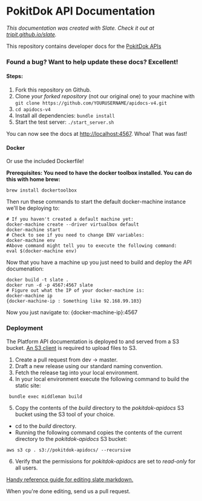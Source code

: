 PokitDok API Documentation
==========================

*This documentation was created with Slate. Check it out at [tripit.github.io/slate](http://tripit.github.io/slate).*

This repository contains developer docs for the [PokitDok APIs](https://platform.pokitdok.com)

### Found a bug? Want to help update these docs? Excellent!

#### Steps: ####

 1. Fork this repository on Github.
 2. Clone *your forked repository* (not our original one) to your machine with `git clone https://github.com/YOURUSERNAME/apidocs-v4.git`
 3. `cd apidocs-v4`
 4. Install all dependencies: `bundle install`
 5. Start the test server: `./start_server.sh`

You can now see the docs at <http://localhost:4567>. Whoa! That was fast!

#### Docker ####

Or use the included Dockerfile!

**Prerequisites: You need to have the docker toolbox installed. You can do this with home brew:**
```shell
brew install dockertoolbox
```
Then run these commands to start the default docker-machine instance we'll be deploying to:
```shell
# If you haven't created a default machine yet:
docker-machine create --driver virtualbox default
docker-machine start
# Check to see if you need to change ENV variables:
docker-machine env
#Above command might tell you to execute the following command:
eval $(docker-machine env)
```

Now that you have a machine up you just need to build and deploy the API documenation:

```shell
docker build -t slate .
docker run -d -p 4567:4567 slate
# Figure out what the IP of your docker-machine is:
docker-machine ip
{docker-machine-ip : Something like 92.168.99.103}
```

Now you just navigate to: {docker-machine-ip}:4567

### Deployment
The Platform API documentation is deployed to and served from a S3 bucket. [An S3 client](http://docs.aws.amazon.com/cli/latest/userguide/installing.html) is required to upload files to S3.

1. Create a pull request from dev -> master.
2. Draft a new release using our standard naming convention.
3. Fetch the release tag into your local environment.
4. In your local environment execute the following command to build the static site:
```
 bundle exec middleman build
```
5. Copy the contents of the *build* directory to the *pokitdok-apidocs* S3 bucket using the S3 tool of your choice.
  * cd to the *build* directory.
  * Running the following command copies the contents of the current directory to the *pokitdok-apidocs* S3 bucket:
  ```
  aws s3 cp . s3://pokitdok-apidocs/ --recursive
  ```
6. Verify that the permissions for *pokitdok-apidocs* are set to *read-only* for all users.

[Handy reference guide for editing slate markdown.](https://github.com/tripit/slate/wiki/Markdown-Syntax)

When you're done editing, send us a pull request.
